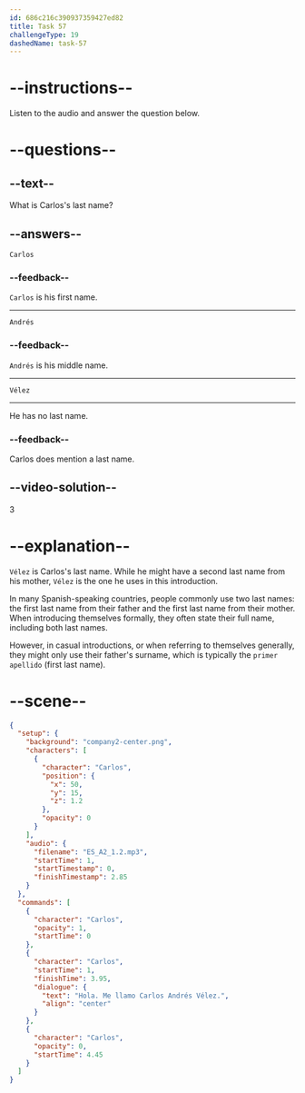 ```yaml
---
id: 686c216c390937359427ed82
title: Task 57
challengeType: 19
dashedName: task-57
---
```


<!-- (Audio) Carlos: Hola. Me llamo Carlos Andrés Vélez. -->

# --instructions--

Listen to the audio and answer the question below.

# --questions--

## --text--

What is Carlos's last name?

## --answers--

`Carlos`

### --feedback--

`Carlos` is his first name.

---

`Andrés`

### --feedback--

`Andrés` is his middle name.

---

`Vélez`

---

He has no last name.

### --feedback--

Carlos does mention a last name.

## --video-solution--

3

# --explanation--

`Vélez` is Carlos's last name. While he might have a second last name from his mother, `Vélez` is the one he uses in this introduction.

In many Spanish-speaking countries, people commonly use two last names: the first last name from their father and the first last name from their mother. When introducing themselves formally, they often state their full name, including both last names.

However, in casual introductions, or when referring to themselves generally, they might only use their father's surname, which is typically the `primer apellido` (first last name).

# --scene--

```json
{
  "setup": {
    "background": "company2-center.png",
    "characters": [
      {
        "character": "Carlos",
        "position": {
          "x": 50,
          "y": 15,
          "z": 1.2
        },
        "opacity": 0
      }
    ],
    "audio": {
      "filename": "ES_A2_1.2.mp3",
      "startTime": 1,
      "startTimestamp": 0,
      "finishTimestamp": 2.85
    }
  },
  "commands": [
    {
      "character": "Carlos",
      "opacity": 1,
      "startTime": 0
    },
    {
      "character": "Carlos",
      "startTime": 1,
      "finishTime": 3.95,
      "dialogue": {
        "text": "Hola. Me llamo Carlos Andrés Vélez.",
        "align": "center"
      }
    },
    {
      "character": "Carlos",
      "opacity": 0,
      "startTime": 4.45
    }
  ]
}
```
